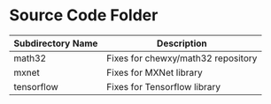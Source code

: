 # Source Code Folder

| Subdirectory Name | Description |
|---|---|
| math32 | Fixes for chewxy/math32 repository |
| mxnet | Fixes for MXNet library |
| tensorflow | Fixes for Tensorflow library |
